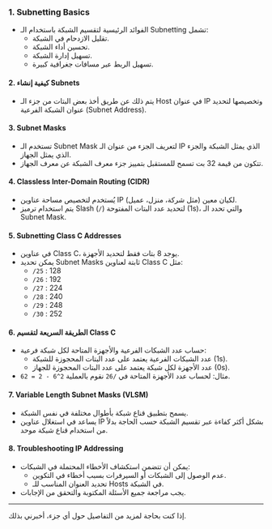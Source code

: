 

### 1. **Subnetting Basics**
   - الفوائد الرئيسية لتقسيم الشبكة باستخدام الـ Subnetting تشمل:
     - تقليل الازدحام في الشبكة.
     - تحسين أداء الشبكة.
     - تسهيل إدارة الشبكة.
     - تسهيل الربط عبر مسافات جغرافية كبيرة.

#### 2. **كيفية إنشاء Subnets**
   - يتم ذلك عن طريق أخذ بعض البتات من جزء الـ Host في عنوان IP وتخصيصها لتحديد عنوان الشبكة الفرعية (Subnet Address).

#### 3. **Subnet Masks**
   - تستخدم الـ Subnet Mask لتعريف الجزء من عنوان الـ IP الذي يمثل الشبكة والجزء الذي يمثل الجهاز.
   - تتكون من قيمة 32 بت تسمح للمستقبل بتمييز جزء معرف الشبكة عن معرف الجهاز.

#### 4. **Classless Inter-Domain Routing (CIDR)**
   - يُستخدم لتخصيص مساحة عناوين IP لكيان معين (مثل شركة، منزل، عميل).
   - يتم استخدام ترميز Slash (`/`) لتحديد عدد البتات المفتوحة (1s)، والتي تحدد الـ Subnet Mask.

#### 5. **Subnetting Class C Addresses**
   - في عناوين Class C، يوجد 8 بتات فقط لتحديد الأجهزة.
   - يمكن تحديد Subnet Masks ثابتة لعناوين Class C مثل:
     - `/25` : 128
     - `/26` : 192
     - `/27` : 224
     - `/28` : 240
     - `/29` : 248
     - `/30` : 252

#### 6. **الطريقة السريعة لتقسيم Class C**
   - حساب عدد الشبكات الفرعية والأجهزة المتاحة لكل شبكة فرعية:
     - عدد الشبكات الفرعية يعتمد على عدد البتات المحجوزة للشبكة (1s).
     - عدد الأجهزة لكل شبكة يعتمد على عدد البتات المحجوزة للجهاز (0s).
   - مثال: لحساب عدد الأجهزة المتاحة في `/26` نقوم بالعملية `2^6 - 2 = 62`.

#### 7. **Variable Length Subnet Masks (VLSM)**
   - يسمح بتطبيق قناع شبكة بأطوال مختلفة في نفس الشبكة.
   - يساعد في استغلال عناوين IP بشكل أكثر كفاءة عبر تقسيم الشبكة حسب الحاجة بدلاً من استخدام قناع شبكة موحد.

#### 8. **Troubleshooting IP Addressing**
   - يمكن أن تتضمن استكشاف الأخطاء المحتملة في الشبكات:
     - عدم الوصول إلى الشبكات أو السيرفرات بسبب أخطاء في التكوين.
     - تحديد العنوان المناسب للـ Hosts في الشبكة.
   - يجب مراجعة جميع الأسئلة المكتوبة والتحقق من الإجابات.

---

إذا كنت بحاجة لمزيد من التفاصيل حول أي جزء، أخبرني بذلك.